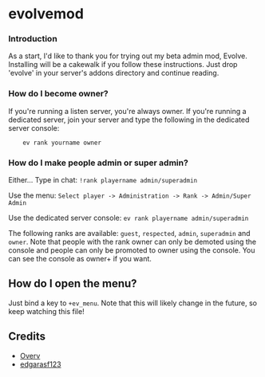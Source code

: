 evolvemod
=========
### Introduction

As a start, I'd like to thank you for trying out my beta admin mod, Evolve. Installing will be a cakewalk if you follow these instructions. Just drop 'evolve' in your server's addons directory and continue reading.

### How do I become owner?

If you're running a listen server, you're always owner. If you're running a dedicated server, join your server and type the following in the dedicated server console:
```
	ev rank yourname owner
```
### How do I make people admin or super admin?

Either...
Type in chat: `!rank playername admin/superadmin`

Use the menu: `Select player -> Administration -> Rank -> Admin/Super Admin`

Use the dedicated server console: `ev rank playername admin/superadmin`

The following ranks are available: `guest`, `respected`, `admin`, `superadmin` and `owner`. Note that people with the rank owner can only be demoted using the console and people can only be promoted to owner using the console. You can see the console as owner+ if you want.

## How do I open the menu?

Just bind a key to `+ev_menu`. Note that this will likely change in the future, so keep watching this file!

## Credits

* [Overv](https://code.google.com/p/evolvemod/)
* [edgarasf123](https://github.com/edgarasf123)
